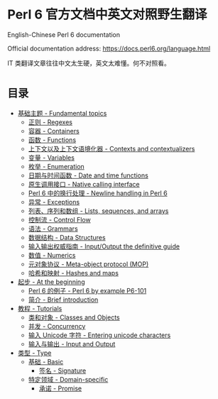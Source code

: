 # Perl 6 官方文档中英文对照野生翻译

English-Chinese Perl 6 documentation

Official documentation address: https://docs.perl6.org/language.html

IT 类翻译文章往往中文太生硬，英文太难懂。何不对照看。

# `目录`

- [基础主题 - Fundamental topics](https://github.com/sztanyi/perl6doc/tree/master/%E5%9F%BA%E7%A1%80%E4%B8%BB%E9%A2%98%20-%20Fundamental%20topics)
    - [正则 - Regexes](https://github.com/sztanyi/perl6doc/blob/master/%E5%9F%BA%E7%A1%80%E4%B8%BB%E9%A2%98%20-%20Fundamental%20topics/%E6%AD%A3%E5%88%99%20-%20Regexes.md)
    - [容器 - Containers](https://github.com/sztanyi/perl6doc/blob/master/%E5%9F%BA%E7%A1%80%E4%B8%BB%E9%A2%98%20-%20Fundamental%20topics/%E5%AE%B9%E5%99%A8%20-%20Containers.md)
    - [函数 - Functions](https://github.com/sztanyi/perl6doc/blob/master/%E5%9F%BA%E7%A1%80%E4%B8%BB%E9%A2%98%20-%20Fundamental%20topics/%E5%87%BD%E6%95%B0%20-%20Functions.md)
    - [上下文以及上下文语境化器 - Contexts and contextualizers](https://github.com/sztanyi/perl6doc/blob/master/%E5%9F%BA%E7%A1%80%E4%B8%BB%E9%A2%98%20-%20Fundamental%20topics/%E4%B8%8A%E4%B8%8B%E6%96%87%E4%BB%A5%E5%8F%8A%E4%B8%8A%E4%B8%8B%E6%96%87%E8%AF%AD%E5%A2%83%E5%8C%96%E5%99%A8%20-%20Contexts%20and%20contextualizers.md)
    - [变量 - Variables](https://github.com/sztanyi/perl6doc/blob/master/%E5%9F%BA%E7%A1%80%E4%B8%BB%E9%A2%98%20-%20Fundamental%20topics/%E5%8F%98%E9%87%8F%20-%20Variables.md)
    - [枚举 - Enumeration](https://github.com/sztanyi/perl6doc/blob/master/%E5%9F%BA%E7%A1%80%E4%B8%BB%E9%A2%98%20-%20Fundamental%20topics/%E6%9E%9A%E4%B8%BE%20-%20Enumeration.md)
    - [日期与时间函数 - Date and time functions](https://github.com/sztanyi/perl6doc/blob/master/%E5%9F%BA%E7%A1%80%E4%B8%BB%E9%A2%98%20-%20Fundamental%20topics/%E6%97%A5%E6%9C%9F%E4%B8%8E%E6%97%B6%E9%97%B4%E5%87%BD%E6%95%B0%20-%20Date%20and%20time%20functions.md)
    - [原生调用接口 - Native calling interface](https://github.com/sztanyi/perl6doc/blob/master/%E5%9F%BA%E7%A1%80%E4%B8%BB%E9%A2%98%20-%20Fundamental%20topics/%E5%8E%9F%E7%94%9F%E8%B0%83%E7%94%A8%E6%8E%A5%E5%8F%A3%20-%20Native%20calling%20interface.md)
    - [Perl 6 中的换行处理 - Newline handling in Perl 6](https://github.com/sztanyi/perl6doc/blob/master/%E5%9F%BA%E7%A1%80%E4%B8%BB%E9%A2%98%20-%20Fundamental%20topics/Perl%206%20%E4%B8%AD%E7%9A%84%E6%8D%A2%E8%A1%8C%E5%A4%84%E7%90%86%20-%20Newline%20handling%20in%20Perl%206.md)
    - [异常 - Exceptions](https://github.com/sztanyi/perl6doc/blob/master/%E5%9F%BA%E7%A1%80%E4%B8%BB%E9%A2%98%20-%20Fundamental%20topics/%E5%BC%82%E5%B8%B8%20-%20Exceptions.md)
    - [列表、序列和数组 - Lists, sequences, and arrays](https://github.com/sztanyi/perl6doc/blob/master/%E5%9F%BA%E7%A1%80%E4%B8%BB%E9%A2%98%20-%20Fundamental%20topics/%E5%88%97%E8%A1%A8%E3%80%81%E5%BA%8F%E5%88%97%E5%92%8C%E6%95%B0%E7%BB%84%20-%20Lists%2C%20sequences%2C%20and%20arrays.md)
    - [控制流 - Control Flow](https://github.com/sztanyi/perl6doc/blob/master/%E5%9F%BA%E7%A1%80%E4%B8%BB%E9%A2%98%20-%20Fundamental%20topics/%E6%8E%A7%E5%88%B6%E6%B5%81%20-%20Control%20Flow.md)
    - [语法 - Grammars](https://github.com/sztanyi/perl6doc/blob/master/%E5%9F%BA%E7%A1%80%E4%B8%BB%E9%A2%98%20-%20Fundamental%20topics/%E8%AF%AD%E6%B3%95%20-%20Grammars.md)
    - [数据结构 - Data Structures](https://github.com/sztanyi/perl6doc/blob/master/%E5%9F%BA%E7%A1%80%E4%B8%BB%E9%A2%98%20-%20Fundamental%20topics/%E6%95%B0%E6%8D%AE%E7%BB%93%E6%9E%84%20-%20Data%20Structures.md)
    - [输入输出权威指南 - Input/Output the definitive guide](https://github.com/sztanyi/perl6doc/blob/master/%E5%9F%BA%E7%A1%80%E4%B8%BB%E9%A2%98%20-%20Fundamental%20topics/%E8%BE%93%E5%85%A5%E8%BE%93%E5%87%BA%E6%9D%83%E5%A8%81%E6%8C%87%E5%8D%97%20-%20IO%20the%20definitive%20guide.md)
    - [数值 - Numerics](https://github.com/sztanyi/perl6doc/blob/master/%E5%9F%BA%E7%A1%80%E4%B8%BB%E9%A2%98%20-%20Fundamental%20topics/%E6%95%B0%E5%80%BC%20-%20Numerics.md)
    - [元对象协议 - Meta-object protocol (MOP)](https://github.com/sztanyi/perl6doc/blob/master/%E5%9F%BA%E7%A1%80%E4%B8%BB%E9%A2%98%20-%20Fundamental%20topics/%E5%85%83%E5%AF%B9%E8%B1%A1%E5%8D%8F%E8%AE%AE%20-%20Meta-object%20protocol%20(MOP).md)
    - [哈希和映射 - Hashes and maps](https://github.com/sztanyi/perl6doc/blob/master/%E5%9F%BA%E7%A1%80%E4%B8%BB%E9%A2%98%20-%20Fundamental%20topics/%E5%93%88%E5%B8%8C%E5%92%8C%E6%98%A0%E5%B0%84%20-%20Hashes%20and%20maps.md)
- [起步 - At the beginning](https://github.com/sztanyi/perl6doc/tree/master/%E8%B5%B7%E6%AD%A5%20-%20At%20the%20beginning)
    - [Perl 6 的例子 - Perl 6 by example P6-101](https://github.com/sztanyi/perl6doc/blob/master/%E8%B5%B7%E6%AD%A5%20-%20At%20the%20beginning/Perl%206%20%E7%9A%84%E4%BE%8B%E5%AD%90%20-%20Perl%206%20by%20example%20P6-101.md)
    - [简介 - Brief introduction](https://github.com/sztanyi/perl6doc/blob/master/%E8%B5%B7%E6%AD%A5%20-%20At%20the%20beginning/%E7%AE%80%E4%BB%8B%20-%20Brief%20introduction.md)
- [教程 - Tutorials](https://github.com/sztanyi/perl6doc/tree/master/%E6%95%99%E7%A8%8B%20-%20Tutorials)
    - [类和对象 - Classes and Objects](https://github.com/sztanyi/perl6doc/blob/master/%E6%95%99%E7%A8%8B%20-%20Tutorials/%E7%B1%BB%E5%92%8C%E5%AF%B9%E8%B1%A1%20-%20Classes%20and%20Objects.md)
    - [并发 - Concurrency](https://github.com/sztanyi/perl6doc/blob/master/%E6%95%99%E7%A8%8B%20-%20Tutorials/%E5%B9%B6%E5%8F%91%20-%20Concurrency.md)
    - [输入 Unicode 字符 - Entering unicode characters](https://github.com/sztanyi/perl6doc/blob/master/%E6%95%99%E7%A8%8B%20-%20Tutorials/%E8%BE%93%E5%85%A5%20unicode%20%E5%AD%97%E7%AC%A6%20-%20Entering%20unicode%20characters.md)
    - [输入与输出 - Input and Output](https://github.com/sztanyi/perl6doc/blob/master/%E6%95%99%E7%A8%8B%20-%20Tutorials/%E8%BE%93%E5%85%A5%E4%B8%8E%E8%BE%93%E5%87%BA%20-%20Input%20and%20Output.md)
- [类型 - Type](https://github.com/sztanyi/perl6doc/tree/master/%E7%B1%BB%E5%9E%8B%20-%20Type)
    - [基础 - Basic](https://github.com/sztanyi/perl6doc/tree/master/%E7%B1%BB%E5%9E%8B%20-%20Type/%E5%9F%BA%E7%A1%80%20-%20Basic)
        - [签名 - Signature](https://github.com/sztanyi/perl6doc/blob/master/%E7%B1%BB%E5%9E%8B%20-%20Type/%E5%9F%BA%E7%A1%80%20-%20Basic/%E7%AD%BE%E5%90%8D%20-%20Signature.md)
    - [特定领域 - Domain-specific](https://github.com/sztanyi/perl6doc/tree/master/%E7%B1%BB%E5%9E%8B%20-%20Type/%E7%89%B9%E5%AE%9A%E9%A2%86%E5%9F%9F%20-%20Domain-specific)
        - [承诺 - Promise](https://github.com/sztanyi/perl6doc/blob/master/%E7%B1%BB%E5%9E%8B%20-%20Type/%E7%89%B9%E5%AE%9A%E9%A2%86%E5%9F%9F%20-%20Domain-specific/%E6%89%BF%E8%AF%BA%20-%20Promise.md)

